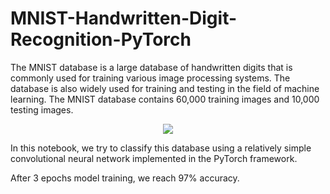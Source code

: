 # MNIST-Handwritten-Digit-Recognition-PyTorch

The MNIST database is a large database of handwritten digits that is commonly used for training various image processing systems. The database is also widely used for training and testing in the field of machine learning. The MNIST database contains 60,000 training images and 10,000 testing images.

<p align=center>
<img src="https://upload.wikimedia.org/wikipedia/commons/thumb/2/27/MnistExamples.png/320px-MnistExamples.png">
</p>

In this notebook, we try to classify this database using a relatively simple convolutional neural network implemented in the PyTorch framework.

After 3 epochs model training, we reach 97% accuracy.
